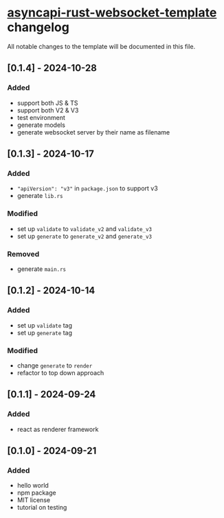 # [asyncapi-rust-websocket-template](./README.md) changelog
All notable changes to the template will be documented in this file.

## [0.1.4] - 2024-10-28
### Added
- support both JS & TS
- support both V2 & V3
- test environment
- generate models
- generate websocket server by their name as filename


## [0.1.3] - 2024-10-17
### Added
- `"apiVersion": "v3"` in `package.json` to support v3
- generate `lib.rs`
### Modified
- set up `validate` to `validate_v2` and `validate_v3`
- set up `generate` to `generate_v2` and `generate_v3`
### Removed
- generate `main.rs`

## [0.1.2] - 2024-10-14
### Added
- set up `validate` tag
- set up `generate` tag
### Modified
- change `generate` to `render`
- refactor to top down approach

## [0.1.1] - 2024-09-24
### Added
- react as renderer framework

## [0.1.0] - 2024-09-21
### Added
- hello world
- npm package
- MIT license
- tutorial on testing

